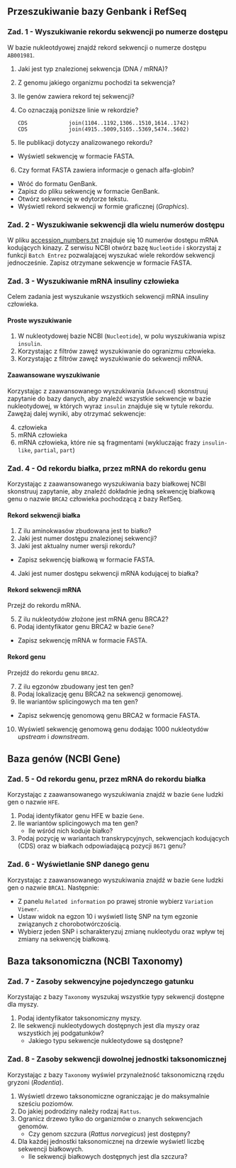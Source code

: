 ## Przeszukiwanie bazy Genbank i RefSeq

### Zad. 1 - Wyszukiwanie rekordu sekwencji po numerze dostępu
W bazie nukleotdyowej znajdź rekord sekwencji o numerze dostępu `AB001981`.

1. Jaki jest typ znalezionej sekwencja (DNA / mRNA)?
2. Z genomu jakiego organizmu pochodzi ta sekwencja?
3. Ile genów zawiera rekord tej sekwencji?
4. Co oznaczają poniższe linie w rekordzie?

   ```
   CDS             join(1104..1192,1306..1510,1614..1742)
   CDS             join(4915..5009,5165..5369,5474..5602)
   ```

5. Ile publikacji dotyczy analizowanego rekordu?

* Wyświetl sekwencję w formacie FASTA.

6. Czy format FASTA zawiera informacje o genach alfa-globin?

* Wróć do formatu GenBank. 
* Zapisz do pliku sekwencję w formacie GenBank. 
* Otwórz sekwencję w edytorze tekstu.
* Wyświetl rekord sekwencji w formie graficznej (*Graphics*).


### Zad. 2 - Wyszukiwanie sekwencji dla wielu numerów dostępu
W pliku [accession_numbers.txt](./data/accession_numbers.txt) znajduje się 10 numerów dostępu mRNA kodujących kinazy. Z serwisu NCBI otwórz bazę `Nucleotide` i skorzystaj z funkcji `Batch Entrez` pozwalającej wyszukać wiele rekordów sekwencji jednocześnie. Zapisz otrzymane sekwencje w formacie FASTA.


### Zad. 3 - Wyszukiwanie mRNA insuliny człowieka
Celem zadania jest wyszukanie wszystkich sekwencji mRNA insuliny człowieka.

#### Proste wyszukiwanie

1. W nukleotydowej bazie NCBI (`Nucleotide`), w polu wyszukiwania wpisz `insulin`.
2. Korzystając z filtrów zawęź wyszukiwanie do ogranizmu człowieka.
3. Korzystając z filtrów zawęź wyszukiwanie do sekwencji mRNA.

#### Zaawansowane wyszukiwanie

Korzystając z zaawansowanego wyszukiwania (`Advanced`) skonstruuj zapytanie do bazy danych, aby znaleźć wszystkie sekwencje w bazie nukleotydowej, w których wyraz `insulin` znajduje się w tytule rekordu. Zawężaj dalej wyniki, aby otrzymać sekwencje:

4. człowieka
5. mRNA człowieka
6. mRNA człowieka, które nie są fragmentami (wykluczając frazy `insulin-like`, `partial`, `part`)


### Zad. 4 - Od rekordu białka, przez mRNA do rekordu genu
Korzystając z zaawansowanego wyszukiwania bazy białkowej NCBI skonstruuj zapytanie, aby znaleźć dokładnie jedną sekwencję białkową genu o nazwie `BRCA2` człowieka pochodzącą z bazy RefSeq.

#### Rekord sekwencji białka

1. Z ilu aminokwasów zbudowana jest to białko?
2. Jaki jest numer dostępu znalezionej sekwencji?
3. Jaki jest aktualny numer wersji rekordu?

* Zapisz sekwencję białkową w formacie FASTA.

4. Jaki jest numer dostępu sekwencji mRNA kodującej to białka?

#### Rekord sekwencji mRNA

Przejź do rekordu mRNA.

5. Z ilu nukleotydów złożone jest mRNA genu BRCA2?
6. Podaj identyfikator genu BRCA2 w bazie `Gene`?

* Zapisz sekwencję mRNA w formacie FASTA. 

#### Rekord genu
Przejdź do rekordu genu `BRCA2`.

7. Z ilu egzonów zbudowany jest ten gen?
8. Podaj lokalizację genu BRCA2 na sekwencji genomowej.
9. Ile wariantów splicingowych ma ten gen?

* Zapisz sekwencję genomową genu BRCA2 w formacie FASTA.

10. Wyświetl sekwencję genomową genu dodając 1000 nukleotydów *upstream* i *downstream*.


## Baza genów (NCBI Gene)

### Zad. 5 - Od rekordu genu, przez mRNA do rekordu białka
Korzystając z zaawansowanego wyszukiwania znajdź w bazie `Gene` ludzki gen o nazwie `HFE`.

1. Podaj identyfikator genu HFE w bazie `Gene`.
2. Ile wariantów splicingowych ma ten gen?
   * Ile wśród nich koduje białko?
3. Podaj pozycję w wariantach transkrypcyjnych, sekwencjach kodujących (CDS) oraz w białkach odpowiadającą pozycji `8671` genu?


### Zad. 6 - Wyświetlanie SNP danego genu
Korzystając z zaawansowanego wyszukiwania znajdź w bazie `Gene` ludzki gen o nazwie `BRCA1`. Następnie:
* Z panelu `Related information` po prawej stronie wybierz `Variation Viewer`. 
* Ustaw widok na egzon 10 i wyświetl listę SNP na tym egzonie związanych z chorobotwórczością.
* Wybierz jeden SNP i scharakteryzuj zmianę nukleotydu oraz wpływ tej zmiany na sekwencję białkową.


## Baza taksonomiczna (NCBI Taxonomy)


### Zad. 7 - Zasoby sekwencyjne pojedynczego gatunku
Korzystając z bazy `Taxonomy` wyszukaj wszystkie typy sekwencji dostępne dla myszy.

1. Podaj identyfikator taksonomiczny myszy.
2. Ile sekwencji nukleotydowych dostępnych jest dla myszy oraz wszystkich jej podgatunków?
   * Jakiego typu sekwencje nukleotydowe są dostępne?


### Zad. 8 - Zasoby sekwencji dowolnej jednostki taksonomicznej
Korzystając z bazy `Taxonomy` wyświel przynależność taksonomiczną rzędu gryzoni (*Rodentia*).

1. Wyświetl drzewo taksonomiczne ograniczając je do maksymalnie sześciu poziomów.
2. Do jakiej podrodziny należy rodzaj `Rattus`.
3. Ogranicz drzewo tylko do organizmów o znanych sekwencjach genomów.
   * Czy genom szczura (*Rattus norvegicus*) jest dostępny?
4. Dla każdej jednostki taksonomicznej na drzewie wyświetl liczbę sekwencji białkowych.
   * Ile sekwencji białkowych dostępnych jest dla szczura?